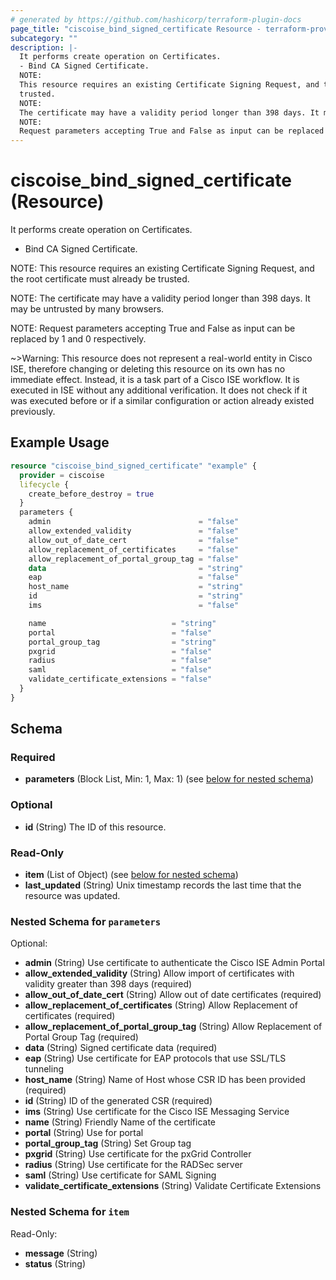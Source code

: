 ```yaml
---
# generated by https://github.com/hashicorp/terraform-plugin-docs
page_title: "ciscoise_bind_signed_certificate Resource - terraform-provider-ciscoise"
subcategory: ""
description: |-
  It performs create operation on Certificates.
  - Bind CA Signed Certificate.
  NOTE:
  This resource requires an existing Certificate Signing Request, and the root certificate must already be
  trusted.
  NOTE:
  The certificate may have a validity period longer than 398 days. It may be untrusted by many browsers.
  NOTE:
  Request parameters accepting True and False as input can be replaced by 1 and 0 respectively.
---
```


# ciscoise_bind_signed_certificate (Resource)

It performs create operation on Certificates.
- Bind CA Signed Certificate.

NOTE:
This resource requires an existing Certificate Signing Request, and the root certificate must already be
trusted.

NOTE:
The certificate may have a validity period longer than 398 days. It may be untrusted by many browsers.

NOTE:
Request parameters accepting True and False as input can be replaced by 1 and 0 respectively.

~>Warning: This resource does not represent a real-world entity in Cisco ISE, therefore changing or deleting this resource on its own has no immediate effect. Instead, it is a task part of a Cisco ISE workflow. It is executed in ISE without any additional verification. It does not check if it was executed before or if a similar configuration or action already existed previously.

## Example Usage

```terraform
resource "ciscoise_bind_signed_certificate" "example" {
  provider = ciscoise
  lifecycle {
    create_before_destroy = true
  }
  parameters {
    admin                                 = "false"
    allow_extended_validity               = "false"
    allow_out_of_date_cert                = "false"
    allow_replacement_of_certificates     = "false"
    allow_replacement_of_portal_group_tag = "false"
    data                                  = "string"
    eap                                   = "false"
    host_name                             = "string"
    id                                    = "string"
    ims                                   = "false"

    name                            = "string"
    portal                          = "false"
    portal_group_tag                = "string"
    pxgrid                          = "false"
    radius                          = "false"
    saml                            = "false"
    validate_certificate_extensions = "false"
  }
}
```

<!-- schema generated by tfplugindocs -->
## Schema

### Required

- **parameters** (Block List, Min: 1, Max: 1) (see [below for nested schema](#nestedblock--parameters))

### Optional

- **id** (String) The ID of this resource.

### Read-Only

- **item** (List of Object) (see [below for nested schema](#nestedatt--item))
- **last_updated** (String) Unix timestamp records the last time that the resource was updated.

<a id="nestedblock--parameters"></a>
### Nested Schema for `parameters`

Optional:

- **admin** (String) Use certificate to authenticate the Cisco ISE Admin Portal
- **allow_extended_validity** (String) Allow import of certificates with validity greater than 398 days (required)
- **allow_out_of_date_cert** (String) Allow out of date certificates (required)
- **allow_replacement_of_certificates** (String) Allow Replacement of certificates (required)
- **allow_replacement_of_portal_group_tag** (String) Allow Replacement of Portal Group Tag (required)
- **data** (String) Signed certificate data (required)
- **eap** (String) Use certificate for EAP protocols that use SSL/TLS tunneling
- **host_name** (String) Name of Host whose CSR ID has been provided (required)
- **id** (String) ID of the generated CSR (required)
- **ims** (String) Use certificate for the Cisco ISE Messaging Service
- **name** (String) Friendly Name of the certificate
- **portal** (String) Use for portal
- **portal_group_tag** (String) Set Group tag
- **pxgrid** (String) Use certificate for the pxGrid Controller
- **radius** (String) Use certificate for the RADSec server
- **saml** (String) Use certificate for SAML Signing
- **validate_certificate_extensions** (String) Validate Certificate Extensions


<a id="nestedatt--item"></a>
### Nested Schema for `item`

Read-Only:

- **message** (String)
- **status** (String)


